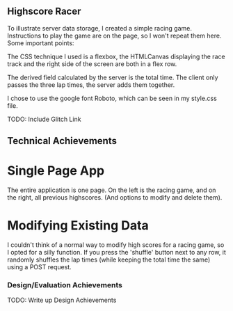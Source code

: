 ## Highscore Racer

To illustrate server data storage, I created a simple racing game. Instructions to play the game are on the page, so I won't repeat them here. Some important points:

The CSS technique I used is a flexbox, the HTMLCanvas displaying the race track and the right side of the screen are both in a flex row.

The derived field calculated by the server is the total time. The client only passes the three lap times, the server adds them together.

I chose to use the google font Roboto, which can be seen in my style.css file.

TODO: Include Glitch Link

## Technical Achievements

# Single Page App

The entire application is one page. On the left is the racing game, and on the right, all previous highscores. (And options to modify and delete them).

# Modifying Existing Data

I couldn't think of a normal way to modify high scores for a racing game, so I opted for a silly function. If you press the 'shuffle' button next to any row, it randomly shuffles the lap times (while keeping the total time the same) using a POST request.

### Design/Evaluation Achievements

TODO: Write up Design Achievements
